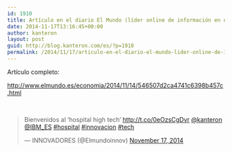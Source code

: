 ```yaml
---
id: 1910
title: Artículo en el diario El Mundo (líder online de información en español) sobre Kanteron Systems
date: 2014-11-17T13:16:45+00:00
author: kanteron
layout: post
guid: http://blog.kanteron.com/es/?p=1910
permalink: /2014/11/17/articulo-en-el-diario-el-mundo-lider-online-de-informacion-en-espanol-sobre-kanteron-systems/
---
```

Artículo completo:

<a title="http://www.elmundo.es/economia/2014/11/14/546507d2ca4741c6398b457c.html" href="http://www.elmundo.es/economia/2014/11/14/546507d2ca4741c6398b457c.html" target="_blank">http://www.elmundo.es/economia/2014/11/14/546507d2ca4741c6398b457c.html</a>

&nbsp;

<blockquote class="twitter-tweet" lang="en">
  <p>
    Bienvenidos al ‘hospital high tech‘ <a href="http://t.co/0eOzsCgDvr">http://t.co/0eOzsCgDvr</a> <a href="https://twitter.com/kanteron">@kanteron</a> <a href="https://twitter.com/IBM_ES">@IBM_ES</a> <a href="https://twitter.com/hashtag/hospital?src=hash">#hospital</a> <a href="https://twitter.com/hashtag/innovacion?src=hash">#innovacion</a> <a href="https://twitter.com/hashtag/tech?src=hash">#tech</a>
  </p>
  
  <p>
    — INNOVADORES (@Elmundoinnov) <a href="https://twitter.com/Elmundoinnov/status/534297923044253697">November 17, 2014</a>
  </p>
</blockquote>